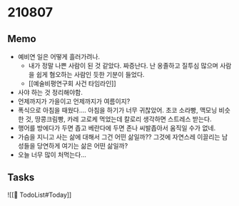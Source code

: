 # 210807

## Memo
- 예비연 일은 어떻게 흘러가려나.
	- 내가 정말 나쁜 사람이 된 것 같았다. 짜증난다. 난 옹졸하고 질투심 많으며 사람을 쉽게 혐오하는 사람인 듯한 기분이 들었다.
	- [[예술비평연구회 사건 타임라인]]
- 사야 하는 것 정리해야함.
- 언제까지가 가을이고 언제까지가 여름이지?
- 폭식으로 아침을 때웠다.... 아침을 하기가 너무 귀찮았어. 초코 소라빵, 맥모닝 비슷한 것, 땅콩크림빵, 카레 고로케 먹었는데 칼로리 생각하면 스트레스 받는다.
- 행어를 방에다가 두면 좁고 베란다에 두면 존나 씨발좁아서 움직일 수가 없네.
- 가슴을 지니고 사는 삶에 대해서
그건 어떤 삶일까??
그것에 자연스레 이끌리는 남성들을
당연하게 여기는 삶은 어떤 삶일까?
- 오늘 너무 많이 처먹는다...



## Tasks
![[📍 TodoList#Today]]
